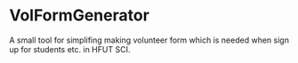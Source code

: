 # VolFormGenerator
A small tool for simplifing making volunteer form which is needed when sign up for students etc. in HFUT SCI.
